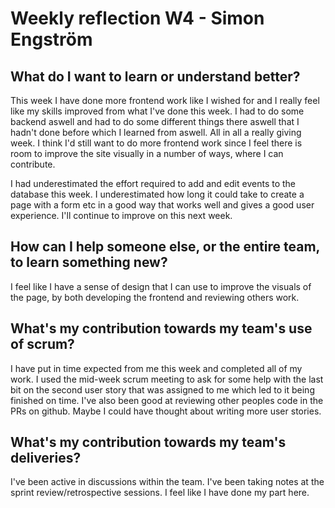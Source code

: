 # Weekly reflection W4 - Simon Engström 

## What do I want to learn or understand better? 
This week I have done more frontend work like I wished for and I really feel like my skills improved from what I've done this week. I had to do some backend aswell and had to do some different things there aswell that I hadn't done before which I learned from aswell. All in all a really giving week. I think I'd still want to do more frontend work since I feel there is room to improve the site visually in a number of ways, where I can contribute.

I had underestimated the effort required to add and edit events to the database this week. I underestimated how long it could take to create a page with a form etc in a good way that works well and gives a good user experience. I'll continue to improve on this next week.

## How can I help someone else, or the entire team, to learn something new? 
I feel like I have a sense of design that I can use to improve the visuals of the page, by both developing the frontend and reviewing others work.

## What's my contribution towards my team's use of scrum? 
I have put in time expected from me this week and completed all of my work. I used the mid-week scrum meeting to ask for some help with the last bit on the second user story that was assigned to me which led to it being finished on time. I've also been good at reviewing other peoples code in the PRs on github. Maybe I could have thought about writing more user stories.

## What's my contribution towards my team's deliveries? 
I've been active in discussions within the team. I've been taking notes at the sprint review/retrospective sessions. I feel like I have done my part here.
